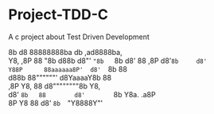 # Project-TDD-C
A c project about Test Driven Development






                                                      
8b        d8  88888888ba      db         ,ad8888ba,   
 Y8,    ,8P   88      "8b    d88b       d8"'    `"8b  
  `8b  d8'    88      ,8P   d8'`8b     d8'            
    Y88P      88aaaaaa8P'  d8'  `8b    88             
    d88b      88""""""'   d8YaaaaY8b   88             
  ,8P  Y8,    88         d8""""""""8b  Y8,            
 d8'    `8b   88        d8'        `8b  Y8a.    .a8P  
8P        Y8  88       d8'          `8b  `"Y8888Y"'   
                                                      
                                                      

